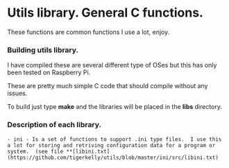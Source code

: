 
# Utils library.  General C functions.

These functions are common functions I use a lot, enjoy.

### Building utils library.

I have compiled these are several different type of OSes but this has only been tested on Raspberry Pi.

These are pretty much simple C code that should compile without any issues.

To build just type **make** and the libraries will be placed in the **libs** directory.


### Description of each library.

	- ini - Is a set of functions to support .ini type files.  I use this a lot for storing and retriving configuration data for a program or system.  (see file **[libini.txt](https://github.com/tigerkelly/utils/blob/master/ini/src/libini.txt)
